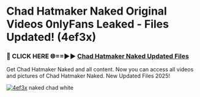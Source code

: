 # Chad Hatmaker Naked Original Videos 0nlyFans Leaked - Files Updated! (4ef3x)

<h3>🔴 CLICK HERE 🌐==►► <a href="https://tinyurl.com/up5wt9bj" rel="nofollow">Chad Hatmaker Naked Updated Files</a></h3>

Get Chad Hatmaker Naked and all content. Now you can access all videos and pictures of Chad Hatmaker Naked. New Updated Files 2025!

[![4ef3x](https://i.imgur.com/ABiUzMV.gif)](https://tinyurl.com/up5wt9bj)
naked chad white